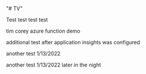 "# TV" 

Test test test test

tim corey azure function demo

additional test after application insights was configured

another test 1/13/2022

another test 1/13/2022 later in the night

